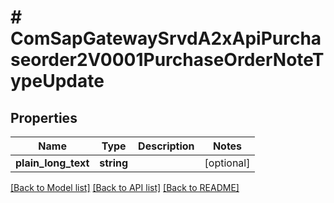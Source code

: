# # ComSapGatewaySrvdA2xApiPurchaseorder2V0001PurchaseOrderNoteTypeUpdate

## Properties

Name | Type | Description | Notes
------------ | ------------- | ------------- | -------------
**plain_long_text** | **string** |  | [optional]

[[Back to Model list]](../../README.md#models) [[Back to API list]](../../README.md#endpoints) [[Back to README]](../../README.md)
